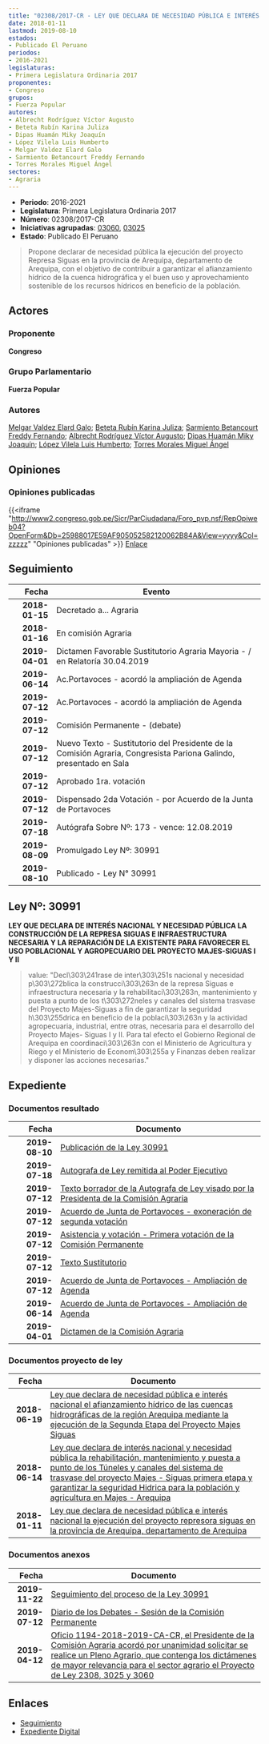```yaml
---
title: "02308/2017-CR - LEY QUE DECLARA DE NECESIDAD PÚBLICA E INTERÉS NACIONAL LA EJECUCIÓN DEL PROYECTO REPRESA SIGUAS EN LA PROVINCIA DE AREQUIPA, DEPARTAMENTO DE AREQUIPA"
date: 2018-01-11
lastmod: 2019-08-10
estados:
- Publicado El Peruano
periodos:
- 2016-2021
legislaturas:
- Primera Legislatura Ordinaria 2017
proponentes:
- Congreso
grupos:
- Fuerza Popular
autores:
- Albrecht Rodríguez Víctor Augusto
- Beteta Rubín Karina Juliza
- Dipas Huamán Miky Joaquín
- López Vilela Luis Humberto
- Melgar Valdez Elard Galo
- Sarmiento Betancourt Freddy Fernando
- Torres Morales Miguel Ángel
sectores:
- Agraria
---
```

- **Periodo**: 2016-2021
- **Legislatura**: Primera Legislatura Ordinaria 2017
- **Número**: 02308/2017-CR
- **Iniciativas agrupadas**: [03060](../../03000/03060), [03025](../../03000/03025)
- **Estado**: Publicado El Peruano

> Propone declarar de necesidad pública la ejecución del proyecto Represa Siguas en la provincia de Arequipa, departamento de Arequipa, con el objetivo de contribuir a garantizar el afianzamiento hídrico de la cuenca hidrográfica y el buen uso y aprovechamiento sostenible de los recursos hídricos en beneficio de la población.


## Actores

### Proponente

**Congreso**

### Grupo Parlamentario

**Fuerza Popular**

### Autores

[Melgar Valdez Elard Galo](mailto:mailto:emelgar@congreso.gob.pe); [Beteta Rubín Karina Juliza](mailto:mailto:kbeteta@congreso.gob.pe); [Sarmiento Betancourt Freddy Fernando](mailto:mailto:fsarmiento@congreso.gob.pe); [Albrecht Rodríguez Víctor Augusto](mailto:mailto:valbrecht@congreso.gob.pe); [Dipas Huamán Miky Joaquín](mailto:mailto:mdipas@congreso.gob.pe); [López Vilela Luis Humberto](mailto:mailto:llopezv@congreso.gob.pe); [Torres Morales Miguel Ángel](mailto:mailto:mtorresm@congreso.gob.pe)

## Opiniones

### Opiniones publicadas

{{<iframe "http://www2.congreso.gob.pe/Sicr/ParCiudadana/Foro_pvp.nsf/RepOpiweb04?OpenForm&Db=25988017E59AF905052582120062B84A&View=yyyy&Col=zzzzz" "Opiniones publicadas" >}}
[Enlace](http://www2.congreso.gob.pe/Sicr/ParCiudadana/Foro_pvp.nsf/RepOpiweb04?OpenForm&Db=25988017E59AF905052582120062B84A&View=yyyy&Col=zzzzz)


## Seguimiento

| Fecha | Evento |
|------:|--------|
| **2018-01-15** | Decretado a... Agraria |
| **2018-01-16** | En comisión Agraria |
| **2019-04-01** | Dictamen Favorable Sustitutorio Agraria Mayoria - / en Relatoría 30.04.2019 |
| **2019-06-14** | Ac.Portavoces - acordó la ampliación de Agenda |
| **2019-07-12** | Ac.Portavoces - acordó la ampliación de Agenda |
| **2019-07-12** | Comisión Permanente - (debate) |
| **2019-07-12** | Nuevo Texto - Sustitutorio del Presidente de la Comisión Agraria, Congresista Pariona Galindo, presentado en Sala |
| **2019-07-12** | Aprobado 1ra. votación |
| **2019-07-12** | Dispensado 2da Votación - por Acuerdo de la Junta de Portavoces |
| **2019-07-18** | Autógrafa Sobre Nº: 173 - vence: 12.08.2019 |
| **2019-08-09** | Promulgado Ley Nº: 30991 |
| **2019-08-10** | Publicado - Ley N° 30991 |

## Ley Nº: 30991

**LEY QUE DECLARA DE INTERÉS NACIONAL Y NECESIDAD PÚBLICA LA CONSTRUCCIÓN DE LA REPRESA SIGUAS E INFRAESTRUCTURA NECESARIA Y LA REPARACIÓN DE LA EXISTENTE PARA FAVORECER EL USO POBLACIONAL Y AGROPECUARIO DEL PROYECTO MAJES-SIGUAS I Y II**

> value: "Decl\303\241rase de inter\303\251s nacional y necesidad p\303\272blica la construcci\303\263n de la represa Siguas e infraestructura necesaria y la rehabilitaci\303\263n, mantenimiento y puesta a punto de los t\303\272neles y canales del sistema trasvase del Proyecto Majes-Siguas a fin de garantizar la seguridad h\303\255drica en beneficio de la poblaci\303\263n y la actividad agropecuaria, industrial, entre otras, necesaria para el desarrollo del Proyecto Majes- Siguas I y II. Para tal efecto el Gobierno Regional de Arequipa en coordinaci\303\263n con el Ministerio de Agricultura y Riego y el Ministerio de Econom\303\255a y Finanzas deben realizar y disponer las acciones necesarias."


## Expediente

### Documentos resultado

| Fecha | Documento |
|------:|-----------|
| **2019-08-10** | [Publicación de la Ley 30991](http://www.leyes.congreso.gob.pe/Documentos/2016_2021/ADLP/Normas_Legales/30991-LEY.pdf) |
| **2019-07-18** | [Autografa de Ley remitida al Poder Ejecutivo](http://www.leyes.congreso.gob.pe/Documentos/2016_2021/ADLP/Texto_Aprobado/AU0230820190718.pdf) |
| **2019-07-12** | [Texto borrador de la Autografa de Ley visado por la Presidenta de la Comisión Agraria](http://www.leyes.congreso.gob.pe/Documentos/2016_2021/Texto_Borrador_de_Autografa/BAU0230820190717.pdf) |
| **2019-07-12** | [Acuerdo de Junta de Portavoces - exoneración de segunda votación](http://www.leyes.congreso.gob.pe/Documentos/2016_2021/Acuerdos/Junta_Portavoces/AJP0230820190712.pdf) |
| **2019-07-12** | [Asistencia y votación - Primera votación de la Comisión Permanente](http://www.leyes.congreso.gob.pe/Documentos/2016_2021/Asistencia_y_Votacion/Proyectos_de_Ley/AV0230820190712.pdf) |
| **2019-07-12** | [Texto Sustitutorio](http://www.leyes.congreso.gob.pe/Documentos/2016_2021/Texto_Sustitutorio/Proyectos_de_Ley/TS0230820190712.pdf) |
| **2019-07-12** | [Acuerdo de Junta de Portavoces - Ampliación de Agenda](http://www.leyes.congreso.gob.pe/Documentos/2016_2021/Acuerdos/Junta_Portavoces/AJP0230820190712..pdf) |
| **2019-06-14** | [Acuerdo de Junta de Portavoces - Ampliación de Agenda](http://www.leyes.congreso.gob.pe/Documentos/2016_2021/Acuerdos/Junta_Portavoces/AJP0230820190614.pdf) |
| **2019-04-01** | [Dictamen de la Comisión Agraria](http://www.leyes.congreso.gob.pe/Documentos/2016_2021/Dictamenes/Proyectos_de_Ley/02308DC01MAY20190401.pdf) |

### Documentos proyecto de ley

| Fecha | Documento |
|------:|-----------|
| **2018-06-19** | [Ley que declara de necesidad pública e interés nacional el afianzamiento hídrico de las cuencas hidrográficas de la región Arequipa mediante la ejecución de la Segunda Etapa del Proyecto Majes Siguas](http://www.leyes.congreso.gob.pe/Documentos/2016_2021/Proyectos_de_Ley_y_de_Resoluciones_Legislativas/PL0306020180619..pdf) |
| **2018-06-14** | [Ley que declara de interés nacional y necesidad pública la rehabilitación, mantenimiento y puesta a punto de los Túneles y canales del sistema de trasvase del proyecto Majes - Siguas primera etapa y garantizar la seguridad Hidrica para la población y agricultura en Majes - Arequipa](http://www.leyes.congreso.gob.pe/Documentos/2016_2021/Proyectos_de_Ley_y_de_Resoluciones_Legislativas/PL0302520180614..pdf) |
| **2018-01-11** | [Ley que declara de necesidad pública e interés nacional la ejecución del proyecto represora siguas en la provincia de Arequipa, departamento de Arequipa](http://www.leyes.congreso.gob.pe/Documentos/2016_2021/Proyectos_de_Ley_y_de_Resoluciones_Legislativas/PL0230820180111.pdf) |

### Documentos anexos

| Fecha | Documento |
|------:|-----------|
| **2019-11-22** | [Seguimiento del proceso de la Ley 30991](http://www.leyes.congreso.gob.pe/Documentos/2016_2021/Seguimiento_de_Proyectos_de_Ley/02308PL20191122.pdf) |
| **2019-07-12** | [Diario de los Debates - Sesión de la Comisión Permanente](http://www2.congreso.gob.pe/Sicr/DiarioDebates/Publicad.nsf/SesionesPleno/05256D6E0073DFE905258436000F4CA8/$FILE/PER-2018-11.pdf) |
| **2019-04-12** | [Oficio 1194-2018-2019-CA-CR, el Presidente de la Comisión Agraria acordó por unanimidad solicitar se realice un Pleno Agrario, que contenga los dictámenes de mayor relevancia para el sector agrario el Proyecto de Ley 2308, 3025 y 3060](http://www.leyes.congreso.gob.pe/Documentos/2016_2021/Oficios/Comisiones_Ordinarias/OFICIO-1194-2018-2019-CA-CR.pdf) |

## Enlaces

- [Seguimiento](http://www2.congreso.gob.pe/Sicr/TraDocEstProc/CLProLey2016.nsf/f7fff46988ca05b1052578e100829cc7/fbf96a0832c631aa05258212006a26e5?OpenDocument)
- [Expediente Digital](http://www2.congreso.gob.pe/Sicr/TraDocEstProc/Expvirt_2011.nsf/visbusqptramdoc1621/02308?opendocument)

